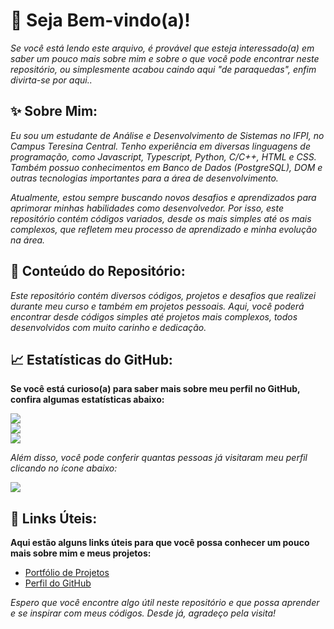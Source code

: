 # :wave: Seja Bem-vindo(a)!

*Se você está lendo este arquivo, é provável que esteja interessado(a) em saber um pouco mais sobre mim e sobre o que você pode encontrar neste repositório, ou simplesmente acabou caindo aqui "de paraquedas", enfim divirta-se por aqui..*

## :sparkles: Sobre Mim:
*Eu sou um estudante de Análise e Desenvolvimento de Sistemas no IFPI, no Campus Teresina Central. Tenho experiência em diversas linguagens de programação, como Javascript, Typescript, Python, C/C++, HTML e CSS. Também possuo conhecimentos em Banco de Dados (PostgreSQL), DOM e outras tecnologias importantes para a área de desenvolvimento.*

*Atualmente, estou sempre buscando novos desafios e aprendizados para aprimorar minhas habilidades como desenvolvedor. Por isso, este repositório contém códigos variados, desde os mais simples até os mais complexos, que refletem meu processo de aprendizado e minha evolução na área.*

## :open_file_folder: Conteúdo do Repositório:
*Este repositório contém diversos códigos, projetos e desafios que realizei durante meu curso e também em projetos pessoais. Aqui, você poderá encontrar desde códigos simples até projetos mais complexos, todos desenvolvidos com muito carinho e dedicação.*

## :chart_with_upwards_trend: Estatísticas do GitHub:
**Se você está curioso(a) para saber mais sobre meu perfil no GitHub, confira algumas estatísticas abaixo:**

![](https://github-readme-stats.vercel.app/api?username=Marcos1701&theme=dark&hide_border=false&include_all_commits=true&count_private=true)<br/>
![](https://github-readme-streak-stats.herokuapp.com/?user=Marcos1701&theme=dark&hide_border=false)<br/>
![](https://github-readme-stats.vercel.app/api/top-langs/?username=Marcos1701&theme=dark&hide_border=false&include_all_commits=true&count_private=true&layout=compact)

*Além disso, você pode conferir quantas pessoas já visitaram meu perfil clicando no ícone abaixo:*

[![](https://visitcount.itsvg.in/api?id=Marcos1701&label=Profile%20Views&color=12&icon=5&pretty=true)](https://visitcount.itsvg.in)

## :link: Links Úteis:
**Aqui estão alguns links úteis para que você possa conhecer um pouco mais sobre mim e meus projetos:**

- [Portfólio de Projetos](https://marcos1701.github.io/Codes-Mapa-DevWeek/portfolio-teste)
- [Perfil do GitHub](https://github.com/Marcos1701)

*Espero que você encontre algo útil neste repositório e que possa aprender e se inspirar com meus códigos. Desde já, agradeço pela visita!*
